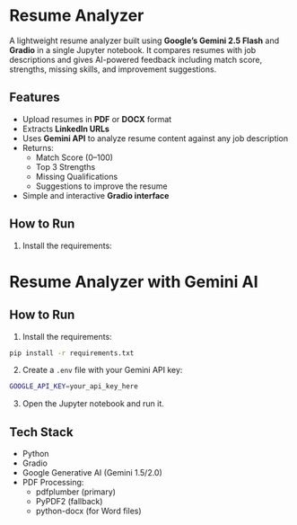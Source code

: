 # Resume Analyzer

A lightweight resume analyzer built using **Google’s Gemini 2.5 Flash** and **Gradio** in a single Jupyter notebook. It compares resumes with job descriptions and gives AI-powered feedback including match score, strengths, missing skills, and improvement suggestions.

## Features

- Upload resumes in **PDF** or **DOCX** format
- Extracts **LinkedIn URLs**
- Uses **Gemini API** to analyze resume content against any job description
- Returns:
  - Match Score (0–100)
  - Top 3 Strengths
  - Missing Qualifications
  - Suggestions to improve the resume
- Simple and interactive **Gradio interface**

## How to Run

1. Install the requirements:
# Resume Analyzer with Gemini AI

## How to Run

1. Install the requirements:

```bash
pip install -r requirements.txt
```

2. Create a `.env` file with your Gemini API key:

```bash
GOOGLE_API_KEY=your_api_key_here
```

3. Open the Jupyter notebook and run it.

## Tech Stack

- Python
- Gradio
- Google Generative AI (Gemini 1.5/2.0)
- PDF Processing:
  - pdfplumber (primary)
  - PyPDF2 (fallback)
  - python-docx (for Word files)

